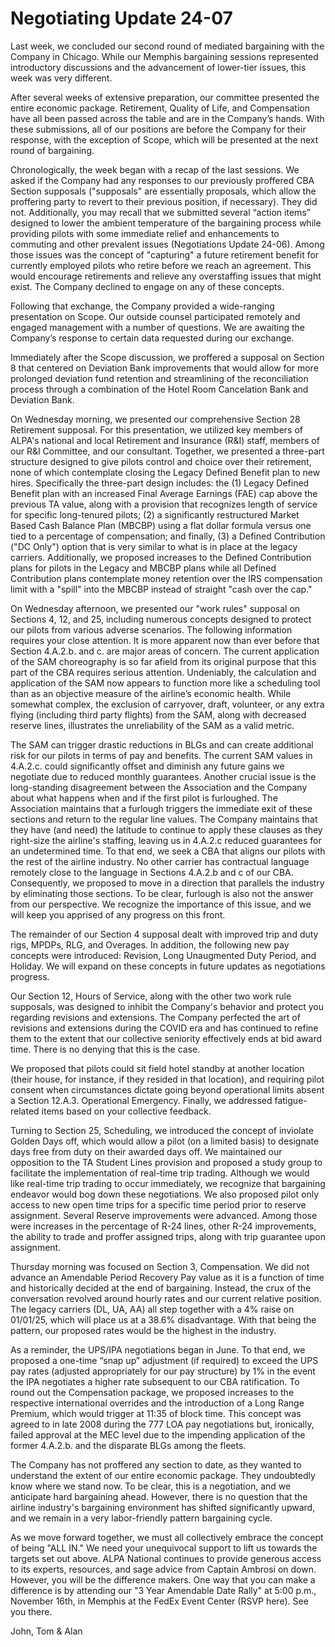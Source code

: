 # Negotiating Update 24-07

Last week, we concluded our second round of mediated bargaining with the Company in Chicago. While our Memphis bargaining sessions represented introductory discussions and the advancement of lower-tier issues, this week was very different.

After several weeks of extensive preparation, our committee presented the entire economic package. Retirement, Quality of Life, and Compensation have all been passed across the table and are in the Company’s hands. With these submissions, all of our positions are before the Company for their response, with the exception of Scope, which will be presented at the next round of bargaining.

Chronologically, the week began with a recap of the last sessions. We asked if the Company had any responses to our previously proffered CBA Section supposals ("supposals" are essentially proposals, which allow the proffering party to revert to their previous position, if necessary). They did not. Additionally, you may recall that we submitted several “action items” designed to lower the ambient temperature of the bargaining process while providing pilots with some immediate relief and enhancements to commuting and other prevalent issues (Negotiations Update 24-06). Among those issues was the concept of "capturing" a future retirement benefit for currently employed pilots who retire before we reach an agreement. This would encourage retirements and relieve any overstaffing issues that might exist. The Company declined to engage on any of these concepts.

Following that exchange, the Company provided a wide-ranging presentation on Scope. Our outside counsel participated remotely and engaged management with a number of questions. We are awaiting the Company’s response to certain data requested during our exchange.

Immediately after the Scope discussion, we proffered a supposal on Section 8 that centered on Deviation Bank improvements that would allow for more prolonged deviation fund retention and streamlining of the reconciliation process through a combination of the Hotel Room Cancelation Bank and Deviation Bank.

On Wednesday morning, we presented our comprehensive Section 28 Retirement supposal. For this presentation, we utilized key members of ALPA's national and local Retirement and Insurance (R&I) staff, members of our R&I Committee, and our consultant. Together, we presented a three-part structure designed to give pilots control and choice over their retirement, none of which contemplate closing the Legacy Defined Benefit plan to new hires. Specifically the three-part design includes: the (1) Legacy Defined Benefit plan with an increased Final Average Earnings (FAE) cap above the previous TA value, along with a provision that recognizes length of service for specific long-tenured pilots; (2) a significantly restructured Market Based Cash Balance Plan (MBCBP) using a flat dollar formula versus one tied to a percentage of compensation; and finally, (3) a Defined Contribution ("DC Only") option that is very similar to what is in place at the legacy carriers. Additionally, we proposed increases to the Defined Contribution plans for pilots in the Legacy and MBCBP plans while all Defined Contribution plans contemplate money retention over the IRS compensation limit with a "spill" into the MBCBP instead of straight "cash over the cap."

On Wednesday afternoon, we presented our "work rules" supposal on Sections 4, 12, and 25, including numerous concepts designed to protect our pilots from various adverse scenarios. The following information requires your close attention. It is more apparent now than ever before that Section 4.A.2.b. and c. are major areas of concern. The current application of the SAM choreography is so far afield from its original purpose that this part of the CBA requires serious attention. Undeniably, the calculation and application of the SAM now appears to function more like a scheduling tool than as an objective measure of the airline’s economic health. While somewhat complex, the exclusion of carryover, draft, volunteer, or any extra flying (including third party flights) from the SAM, along with decreased reserve lines, illustrates the unreliability of the SAM as a valid metric.

The SAM can trigger drastic reductions in BLGs and can create additional risk for our pilots in terms of pay and benefits. The current SAM values in 4.A.2.c. could significantly offset and diminish any future gains we negotiate due to reduced monthly guarantees. Another crucial issue is the long-standing disagreement between the Association and the Company about what happens when and if the first pilot is furloughed. The Association maintains that a furlough triggers the immediate exit of these sections and return to the regular line values. The Company maintains that they have (and need) the latitude to continue to apply these clauses as they right-size the airline's staffing, leaving us in 4.A.2.c reduced guarantees for an undetermined time. To that end, we seek a CBA that aligns our pilots with the rest of the airline industry. No other carrier has contractual language remotely close to the language in Sections 4.A.2.b and c of our CBA. Consequently, we proposed to move in a direction that parallels the industry by eliminating those sections. To be clear, furlough is also not the answer from our perspective. We recognize the importance of this issue, and we will keep you apprised of any progress on this front.

The remainder of our Section 4 supposal dealt with improved trip and duty rigs, MPDPs, RLG, and Overages. In addition, the following new pay concepts were introduced: Revision, Long Unaugmented Duty Period, and Holiday. We will expand on these concepts in future updates as negotiations progress.

Our Section 12, Hours of Service, along with the other two work rule supposals, was designed to inhibit the Company's behavior and protect you regarding revisions and extensions. The Company perfected the art of revisions and extensions during the COVID era and has continued to refine them to the extent that our collective seniority effectively ends at bid award time. There is no denying that this is the case.

We proposed that pilots could sit field hotel standby at another location (their house, for instance, if they resided in that location), and requiring pilot consent when circumstances dictate going beyond operational limits absent a Section 12.A.3. Operational Emergency. Finally, we addressed fatigue-related items based on your collective feedback.

Turning to Section 25, Scheduling, we introduced the concept of inviolate Golden Days off, which would allow a pilot (on a limited basis) to designate days free from duty on their awarded days off. We maintained our opposition to the TA Student Lines provision and proposed a study group to facilitate the implementation of real-time trip trading. Although we would like real-time trip trading to occur immediately, we recognize that bargaining endeavor would bog down these negotiations. We also proposed pilot only access to new open time trips for a specific time period prior to reserve assignment. Several Reserve improvements were advanced. Among those were increases in the percentage of R-24 lines, other R-24 improvements, the ability to trade and proffer assigned trips, along with trip guarantee upon assignment.

Thursday morning was focused on Section 3, Compensation. We did not advance an Amendable Period Recovery Pay value as it is a function of time and historically decided at the end of bargaining. Instead, the crux of the conversation revolved around hourly rates and our current relative position. The legacy carriers (DL, UA, AA) all step together with a 4% raise on 01/01/25, which will place us at a 38.6% disadvantage. With that being the pattern, our proposed rates would be the highest in the industry.

As a reminder, the UPS/IPA negotiations began in June. To that end, we proposed a one-time “snap up” adjustment (if required) to exceed the UPS pay rates (adjusted appropriately for our pay structure) by 1% in the event the IPA negotiates a higher rate subsequent to our CBA ratification. To round out the Compensation package, we proposed increases to the respective international overrides and the introduction of a Long Range Premium, which would trigger at 11:35 of block time. This concept was agreed to in late 2008 during the 777 LOA pay negotiations but, ironically, failed approval at the MEC level due to the impending application of the former 4.A.2.b. and the disparate BLGs among the fleets.

The Company has not proffered any section to date, as they wanted to understand the extent of our entire economic package. They undoubtedly know where we stand now. To be clear, this is a negotiation, and we anticipate hard bargaining ahead. However, there is no question that the airline industry's bargaining environment has shifted significantly upward, and we remain in a very labor-friendly pattern bargaining cycle.

As we move forward together, we must all collectively embrace the concept of being "ALL IN." We need your unequivocal support to lift us towards the targets set out above. ALPA National continues to provide generous access to its experts, resources, and sage advice from Captain Ambrosi on down. However, you will be the difference makers. One way that you can make a difference is by attending our "3 Year Amendable Date Rally" at 5:00 p.m., November 16th, in Memphis at the FedEx Event Center (RSVP here). See you there.

John, Tom & Alan
